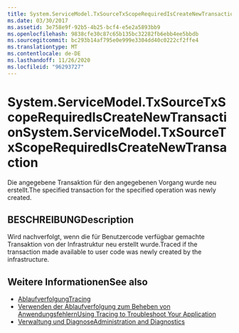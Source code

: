 ```yaml
---
title: System.ServiceModel.TxSourceTxScopeRequiredIsCreateNewTransaction
ms.date: 03/30/2017
ms.assetid: 3e758e9f-92b5-4b25-bcf4-e5e2a5893bb9
ms.openlocfilehash: 9838cfe30c87c65b135bc32282fb6ebb4ee5bbdb
ms.sourcegitcommit: bc293b14af795e0e999e3304dd40c0222cf2ffe4
ms.translationtype: MT
ms.contentlocale: de-DE
ms.lasthandoff: 11/26/2020
ms.locfileid: "96293727"
---
```

# <a name="systemservicemodeltxsourcetxscoperequirediscreatenewtransaction"></a><span data-ttu-id="ef8ae-102">System.ServiceModel.TxSourceTxScopeRequiredIsCreateNewTransaction</span><span class="sxs-lookup"><span data-stu-id="ef8ae-102">System.ServiceModel.TxSourceTxScopeRequiredIsCreateNewTransaction</span></span>

<span data-ttu-id="ef8ae-103">Die angegebene Transaktion für den angegebenen Vorgang wurde neu erstellt.</span><span class="sxs-lookup"><span data-stu-id="ef8ae-103">The specified transaction for the specified operation was newly created.</span></span>  
  
## <a name="description"></a><span data-ttu-id="ef8ae-104">BESCHREIBUNG</span><span class="sxs-lookup"><span data-stu-id="ef8ae-104">Description</span></span>  

 <span data-ttu-id="ef8ae-105">Wird nachverfolgt, wenn die für Benutzercode verfügbar gemachte Transaktion von der Infrastruktur neu erstellt wurde.</span><span class="sxs-lookup"><span data-stu-id="ef8ae-105">Traced if the transaction made available to user code was newly created by the infrastructure.</span></span>  
  
## <a name="see-also"></a><span data-ttu-id="ef8ae-106">Weitere Informationen</span><span class="sxs-lookup"><span data-stu-id="ef8ae-106">See also</span></span>

- [<span data-ttu-id="ef8ae-107">Ablaufverfolgung</span><span class="sxs-lookup"><span data-stu-id="ef8ae-107">Tracing</span></span>](index.md)
- [<span data-ttu-id="ef8ae-108">Verwenden der Ablaufverfolgung zum Beheben von Anwendungsfehlern</span><span class="sxs-lookup"><span data-stu-id="ef8ae-108">Using Tracing to Troubleshoot Your Application</span></span>](using-tracing-to-troubleshoot-your-application.md)
- [<span data-ttu-id="ef8ae-109">Verwaltung und Diagnose</span><span class="sxs-lookup"><span data-stu-id="ef8ae-109">Administration and Diagnostics</span></span>](../index.md)
